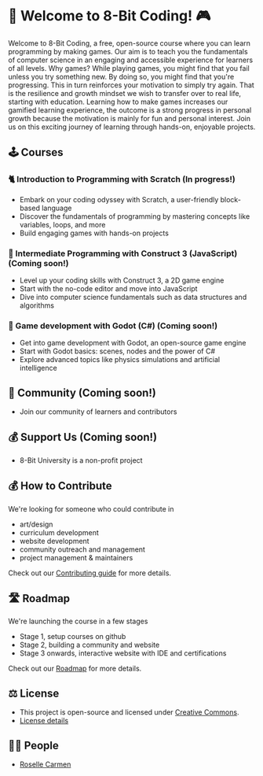 # 🚀 Welcome to 8-Bit Coding! 🎮
Welcome to 8-Bit Coding, a free, open-source course where you can learn programming by making games. Our aim is to teach you the fundamentals of computer science in an engaging and accessible experience for learners of all levels.
Why games? While playing games, you might find that you fail unless you try something new. By doing so, you might find that you're progressing. This in turn reinforces your motivation to simply try again. That is the resilience and growth mindset we wish to transfer over to real life, starting with education. Learning how to make games increases our gamified learning experience, the outcome is a strong progress in personal growth because the motivation is mainly for fun and personal interest.
Join us on this exciting journey of learning through hands-on, enjoyable projects.

## 🕹️ Courses

### 🐈 Introduction to Programming with Scratch (In progress!)
- Embark on your coding odyssey with Scratch, a user-friendly block-based language
- Discover the fundamentals of programming by mastering concepts like variables, loops, and more
- Build engaging games with hands-on projects

### 👾 Intermediate Programming with Construct 3 (JavaScript) (Coming soon!)
- Level up your coding skills with Construct 3, a 2D game engine
- Start with the no-code editor and move into JavaScript
- Dive into computer science fundamentals such as data structures and algorithms

### 🤖 Game development with Godot (C#) (Coming soon!)
- Get into game development with Godot, an open-source game engine
- Start with Godot basics: scenes, nodes and the power of C#
- Explore advanced topics like physics simulations and artificial intelligence 

## 👯 Community (Coming soon!)
- Join our community of learners and contributors

## 💰 Support Us (Coming soon!)
- 8-Bit University is a non-profit project

## 💰 How to Contribute
We're looking for someone who could contribute in
- art/design
- curriculum development
- website development
- community outreach and management
- project management & maintainers

Check out our [Contributing guide](https://github.com/8bituniversity/8bituni/blob/main/.github/CONTRIBUTING.md) for more details.

## 🛣️ Roadmap
We're launching the course in a few stages
- Stage 1, setup courses on github
- Stage 2, building a community and website
- Stage 3 onwards, interactive website with IDE and certifications

Check out our [Roadmap](https://github.com/8bituniversity/8bituni/blob/main/.github/roadmap.md) for more details.

## ⚖️ License
- This project is open-source and licensed under [Creative Commons](https://github.com/8bituniversity/8bituni/blob/main/.github/LICENSE.md).
- [License details](https://github.com/8bituniversity/8bituni/blob/main/.github/LICENSE.md)

## 💃🏿 People
- [Roselle Carmen](https://github.com/aninternetian)
